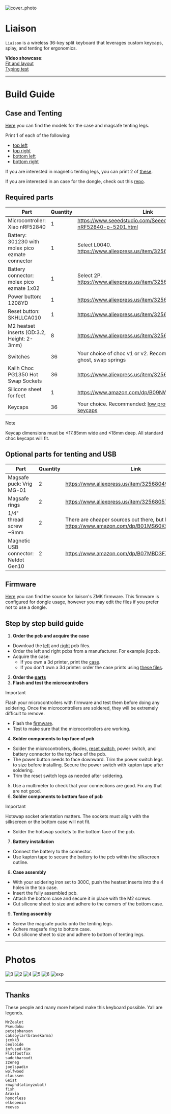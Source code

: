 ![cover_photo](photos/1.jpg)

# Liaison
`Liaison` is a wireless 36-key split keyboard that leverages custom keycaps, splay, and tenting for ergonomics.

**Video showcase**:  
[Fit and layout](https://vimeo.com/1022366207)  
[Typing test](https://vimeo.com/1022366241)

***

# Build Guide

## Case and Tenting
[Here](case) you can find the models for the case and magsafe tenting legs.

Print 1 of each of the following:
* [top left](case/case_top_left.step)
* [top right](case/case_top_right.step)
* [bottom left](case/case_bottom_left.step)
* [bottom right](case/case_bottom_right.step)

If you are interested in magnetic tenting legs, you can print 2 of [these](case/magsafe_tenting_leg).

If you are interested in an case for the dongle, check out this [repo](https://github.com/dohn-joh/dongle-zmk).

## Required parts
|Part|Quantity|Link|
|-|-|-|
|Microcontroller: Xiao nRF52840|1|https://www.seeedstudio.com/Seeed-XIAO-BLE-nRF52840-p-5201.html|
|Battery: 301230 with molex pico ezmate connector|1|Select L0040. https://www.aliexpress.us/item/3256802674181210.html|
|Battery connector: molex pico ezmate 1x02|1|Select 2P. https://www.aliexpress.us/item/3256805726980487.html|
|Power button: 1208YD|1|https://www.aliexpress.us/item/3256801267126259.html|
|Reset button: SKHLLCA010|1|https://www.aliexpress.us/item/3256805176534062.html|
|M2 heatset inserts (OD:3.2, Height: 2-3mm)|8|https://www.aliexpress.us/item/3256804856964661.html|
|Switches|36|Your choice of choc v1 or v2. Recommended: Lofree ghost, swap springs|
|Kailh Choc PG1350 Hot Swap Sockets|36|https://www.aliexpress.us/item/3256803687338432.html|
|Silicone sheet for feet|1|https://www.amazon.com/dp/B09NW63JLC|
|Keycaps|36|Your choice. Recommended: [low profile DES](https://github.com/dohn-joh/PseudoMakeMeKeyCapProfiles) + [lever keycaps](https://github.com/dohn-joh/keycaps)|

> [!NOTE]
> Keycap dimensions must be ≤17.85mm wide and ≤18mm deep. All standard choc keycaps will fit.

## Optional parts for tenting and USB
|Part|Quantity|Link|
|-|-|-|
|Magsafe puck: Vrig MG-01|2|https://www.aliexpress.us/item/3256804940825578.html|
|Magsafe rings|2|https://www.aliexpress.us/item/3256805759445725.html|
|1/4" thread screw ~9mm|2|There are cheaper sources out there, but here is a link: https://www.amazon.com/dp/B01MS60KSY|
|Magnetic USB connector: Netdot Gen10|2|https://www.amazon.com/dp/B07MBD3FZD|

## Firmware
[Here](https://github.com/dohn-joh/liaison-zmk-module) you can find the source for liaison's ZMK firmware. This firmware is configured for dongle usage, however you may edit the files if you prefer not to use a dongle.

## Step by step build guide

1. **Order the pcb and acquire the case**
* Download the [left](ergogen/output/pcbs/production/Left_v1.0.0.zip) and [right](ergogen/output/pcbs/production/Right_v1.0.0.zip) pcb files.
* Order the left and right pcbs from a manufacturer. For example jlcpcb.
* Acquire the case:
    * If you own a 3d printer, print the [case](README.md#case-and-tenting).
    * If you don't own a 3d printer: order the case prints using [these files](README.md#case-and-tenting).
2. **Order the [parts](README.md#required-parts)**
3. **Flash and test the microcontrollers**
> [!IMPORTANT]
> Flash your microcontrollers with firmware and test them before doing any soldering. Once the microcontrollers are soldered, they will be extremely difficult to remove.
* Flash the [firmware](https://github.com/dohn-joh/liaison-zmk-module).
* Test to make sure that the microcontrollers are working.
4. **Solder components to top face of pcb**
* Solder the microcontrollers, diodes, [reset switch](https://github.com/GEIGEIGEIST/TOTEM/blob/main/docs/buildguide.md#reset-switches), power switch, and battery connector to the top face of the pcb.
* The power button needs to face downward. Trim the power switch legs to size before installing. Secure the power switch with kapton tape after soldering.
* Trim the reset switch legs as needed after soldering.
5. Use a multimeter to check that your connections are good. Fix any that are not good.
6. **Solder components to bottom face of pcb**
> [!IMPORTANT]
> Hotswap socket orientation matters. The sockets must align with the silkscreen or the bottom case will not fit.
* Solder the hotswap sockets to the bottom face of the pcb.
7. **Battery installation**
* Connect the battery to the connector.
* Use kapton tape to secure the battery to the pcb within the silkscreen outline.
8. **Case assembly**
* With your soldering iron set to 300C, push the heatset inserts into the 4 holes in the top case.
* Insert the fully assembled pcb.
* Attach the bottom case and secure it in place with the M2 screws.
* Cut silicone sheet to size and adhere to the corners of the bottom case.
9. **Tenting assembly**
* Screw the magsafe pucks onto the tenting legs.
* Adhere magsafe ring to bottom case.
* Cut silicone sheet to size and adhere to bottom of tenting legs.

***

# Photos

![3](photos/3.jpg)
![2](photos/2.jpg)
![4](photos/4.jpg)
![5](photos/5.jpg)
![6](photos/6.png)
![exp](photos/exp.png)

***

## Thanks
These people and many more helped make this keyboard possible. Yall are legends.
```
MrZealot
Pseudoku
petejohanson
caksoylar(bravekarma)
jcmkk3
ceoloide
infused-kim
Flatfootfox
sadekbaroudi
zzeneg
joelspadin
wolfwood
claussen
Geist
rmwphd(atinyzubat)
fish
Araxia
honorless
elkepenin
reeves
```


